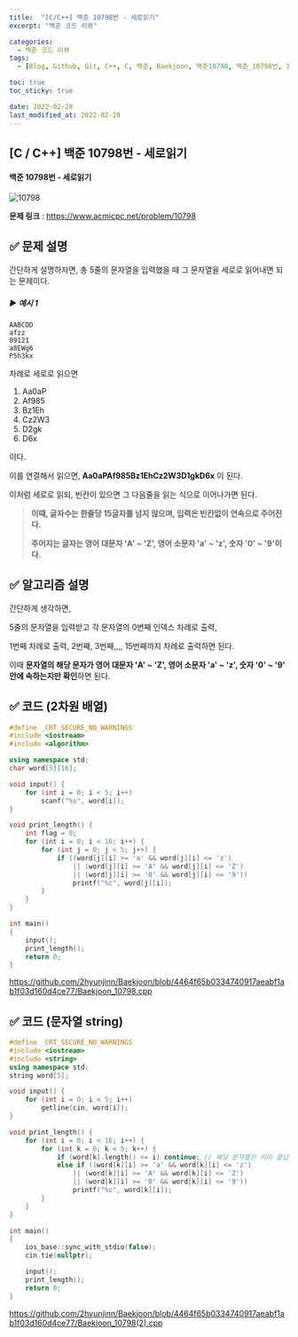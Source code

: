 ```yaml
---
title:  "[C/C++] 백준 10798번 - 세로읽기"
excerpt: "백준 코드 리뷰"

categories:
  - 백준 코드 리뷰
tags:
  - [Blog, Github, Git, C++, C, 백준, Baekjoon, 백준10798, 백준_10798번, 10798번, c++_10798, 10798_c++]

toc: true
toc_sticky: true

date: 2022-02-28
last_modified_at: 2022-02-28
---
```


## [C / C++] 백준 10798번 - 세로읽기

#### 백준 10798번 - 세로읽기

![10798](![10798.png](https://github.com/2hyunjinn/2hyunjinn.github.io/blob/master/_posts/BAEKJOON/2022-02-28-10798-posting.assets/10798.png?raw=true))

**문제 링크** : <https://www.acmicpc.net/problem/10798>



## ✅ 문제 설명

간단하게 설명하자면, 총 5줄의 문자열을 입력했을 때 그 문자열을 세로로 읽어내면 되는 문제이다.

##### ▶ 예시 1

```
AABCDD
afzz
09121
a8EWg6
P5h3kx
```

차례로 세로로 읽으면

1. Aa0aP
2. Af985
3. Bz1Eh
4. Cz2W3
5. D2gk
6. D6x

이다.

이를 연결해서 읽으면, **Aa0aPAf985Bz1EhCz2W3D1gkD6x** 이 된다.

이처럼 세로로 읽되, 빈칸이 있으면 그 다음줄을 읽는 식으로 이어나가면 된다.



> **이때, 글자수는 한줄당 15글자를 넘지 않으며, 입력은 빈칸없이 연속으로 주어진다.**
>
> **주어지는 글자는 영어 대문자 'A' ~ 'Z', 영어 소문자 'a' ~ 'z', 숫자 '0' ~ '9'이다.**





## ✅ 알고리즘 설명

간단하게 생각하면, 

5줄의 문자열을 입력받고 각 문자열의 0번째 인덱스 차례로 출력, 

1번째 차례로 출력, 2번째, 3번째,,,, 15번째까지 차례로 출력하면 된다.

이때 **문자열의 해당 문자가 영어 대문자 'A' ~ 'Z', 영어 소문자 'a' ~ 'z', 숫자 '0' ~ '9' 안에 속하는지만 확인**하면 된다.



## ✅ 코드 (2차원 배열)

```c++
#define _CRT_SECURE_NO_WARNINGS
#include <iostream>
#include <algorithm>

using namespace std;
char word[5][16];

void input() {
    for (int i = 0; i < 5; i++)
        scanf("%s", word[i]);
}

void print_length() {
    int flag = 0;
    for (int i = 0; i < 16; i++) {
        for (int j = 0; j < 5; j++) {
            if ((word[j][i] >= 'a' && word[j][i] <= 'z')
                || (word[j][i] >= 'A' && word[j][i] <= 'Z')
                || (word[j][i] >= '0' && word[j][i] <= '9'))
                printf("%c", word[j][i]);
        }
    }
}

int main()
{
    input();
    print_length();
    return 0;
}
```

<https://github.com/2hyunjinn/Baekjoon/blob/4464f65b0334740917aeabf1ab1f03d160d4ce77/Baekjoon_10798.cpp>



## ✅ 코드 (문자열 string)

```c++
#define _CRT_SECURE_NO_WARNINGS
#include <iostream>
#include <string>
using namespace std;
string word[5];

void input() {
	for (int i = 0; i < 5; i++)
		getline(cin, word[i]);
}

void print_length() {
	for (int i = 0; i < 16; i++) {
		for (int k = 0; k < 5; k++) {
			if (word[k].length() <= i) continue; // 해당 문자열은 이미 끝났다면 건너뛰기
			else if ((word[k][i] >= 'a' && word[k][i] <= 'z') 
				|| (word[k][i] >= 'A' && word[k][i] <= 'Z') 
				|| (word[k][i] >= '0' && word[k][i] <= '9'))
				printf("%c", word[k][i]);
		}
	}
}

int main()
{
	ios_base::sync_with_stdio(false);
	cin.tie(nullptr);

	input();
	print_length();
	return 0;
}
```

<https://github.com/2hyunjinn/Baekjoon/blob/4464f65b0334740917aeabf1ab1f03d160d4ce77/Baekjoon_10798(2).cpp>
